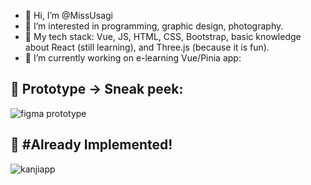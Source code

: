 - 👋 Hi, I’m @MissUsagi
- 👀 I’m interested in programming, graphic design, photography. 
- 💞️ My tech stack: Vue, JS, HTML, CSS, Bootstrap, basic knowledge about React (still learning), and Three.js (because it is fun).
- 🌱 I’m currently working on e-learning Vue/Pinia app:
<!---
- 💞️ I’m looking to collaborate on ...
- 📫 How to reach me ...
MissUsagi/MissUsagi is a ✨ special ✨ repository because its `README.md` (this file) appears on your GitHub profile.
You can click the Preview link to take a look at your changes.
--->
## 👀 Prototype -> Sneak peek:
![figma prototype](https://user-images.githubusercontent.com/99666752/232830655-864ed83f-70de-4bea-b7da-57122d9041de.jpg)

## 💞️ #Already Implemented!
![kanjiapp](https://user-images.githubusercontent.com/99666752/234946261-cf3d4fad-84db-48d6-a784-b83820669c97.png)
